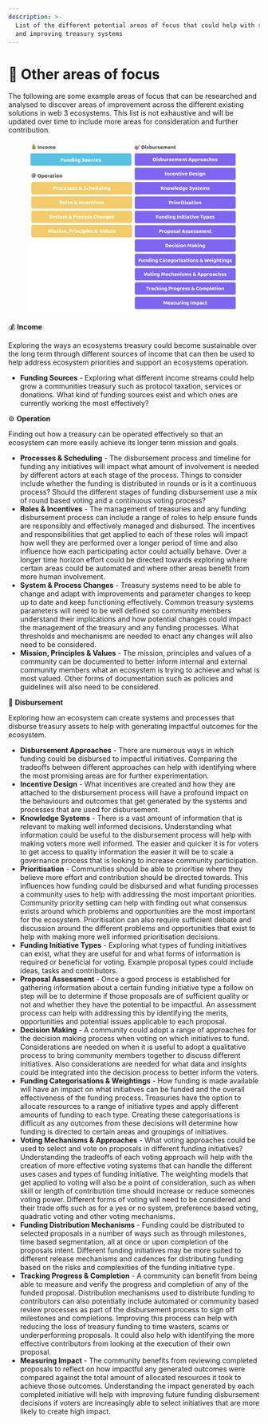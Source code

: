 ```yaml
---
description: >-
  List of the different potential areas of focus that could help with supporting
  and improving treasury systems
---
```


# 📗 Other areas of focus

The following are some example areas of focus that can be researched and analysed to discover areas of improvement across the different existing solutions in web 3 ecosystems. This list is not exhaustive and will be updated over time to include more areas for consideration and further contribution.

<figure><img src="../.gitbook/assets/treasury-focus-areas.jpg" alt=""><figcaption></figcaption></figure>



💰 **Income**

Exploring the ways an ecosystems treasury could become sustainable over the long term through different sources of income that can then be used to help address ecosystem priorities and support an ecosystems operation.

* **Funding Sources** - Exploring what different income streams could help grow a communities treasury such as protocol taxation, services or donations. What kind of funding sources exist and which ones are currently working the most effectively?



⚙️ **Operation**

Finding out how a treasury can be operated effectively so that an ecosystem can more easily achieve its longer term mission and goals.

* **Processes & Scheduling** - The disbursement process and timeline for funding any initiatives will impact what amount of involvement is needed by different actors at each stage of the process. Things to consider include whether the funding is distributed in rounds or is it a continuous process? Should the different stages of funding disbursement use a mix of round based voting and a continuous voting process?
* **Roles & Incentives** - The management of treasuries and any funding disbursement process can include a range of roles to help ensure funds are responsibly and effectively managed and disbursed. The incentives and responsibilities that get applied to each of these roles will impact how well they are performed over a longer period of time and also influence how each participating actor could actually behave. Over a longer time horizon effort could be directed towards exploring where certain areas could be automated and where other areas benefit from more human involvement.
* **System & Process Changes** - Treasury systems need to be able to change and adapt with improvements and parameter changes to keep up to date and keep functioning effectively. Common treasury systems parameters will need to be well defined so community members understand their implications and how potential changes could impact the management of the treasury and any funding processes. What thresholds and mechanisms are needed to enact any changes will also need to be considered.
* **Mission, Principles & Values** - The mission, principles and values of a community can be documented to better inform internal and external community members what an ecosystem is trying to achieve and what is most valued. Other forms of documentation such as policies and guidelines will also need to be considered.



🎯 **Disbursement**

Exploring how an ecosystem can create systems and processes that disburse treasury assets to help with generating impactful outcomes for the ecosystem.

* **Disbursement Approaches** - There are numerous ways in which funding could be disbursed to impactful initiatives. Comparing the tradeoffs between different approaches can help with identifying where the most promising areas are for further experimentation.
* **Incentive Design** - What incentives are created and how they are attached to the disbursement process will have a profound impact on the behaviours and outcomes that get generated by the systems and processes that are used for disbursement.
* **Knowledge Systems** - There is a vast amount of information that is relevant to making well informed decisions. Understanding what information could be useful to the disbursement process will help with making voters more well informed. The easier and quicker it is for voters to get access to quality information the easier it will be to scale a governance process that is looking to increase community participation.
* **Prioritisation** - Communities should be able to prioritise where they believe more effort and contribution should be directed towards. This influences how funding could be disbursed and what funding processes a community uses to help with addressing the most important priorities. Community priority setting can help with finding out what consensus exists around which problems and opportunities are the most important for the ecosystem. Prioritisation can also require sufficient debate and discussion around the different problems and opportunities that exist to help with making more well informed prioritisation decisions.
* **Funding Initiative Types** - Exploring what types of funding initiatives can exist, what they are useful for and what forms of information is required or beneficial for voting. Example proposal types could include ideas, tasks and contributors.
* **Proposal Assessment** - Once a good process is established for gathering information about a certain funding initiative type a follow on step will be to determine if those proposals are of sufficient quality or not and whether they have the potential to be impactful. An assessment process can help with addressing this by identifying the merits, opportunities and potential issues applicable to each proposal.
* **Decision Making** - A community could adopt a range of approaches for the decision making process when voting on which initiatives to fund. Considerations are needed on when it is useful to adopt a qualitative process to bring community members together to discuss different initiatives. Also considerations are needed for what data and insights could be integrated into the decision process to better inform the voters.
* **Funding Categorisations & Weightings** - How funding is made available will have an impact on what initiatives can be funded and the overall effectiveness of the funding process. Treasuries have the option to allocate resources to a range of initiative types and apply different amounts of funding to each type. Creating these categorisations is difficult as any outcomes from these decisions will determine how funding is directed to certain areas and groupings of initiatives.
* **Voting Mechanisms & Approaches** - What voting approaches could be used to select and vote on proposals in different funding initiatives? Understanding the tradeoffs of each voting approach will help with the creation of more effective voting systems that can handle the different uses cases and types of funding initiative. The weighting models that get applied to voting will also be a point of consideration, such as when skill or length of contribution time should increase or reduce someones voting power. Different forms of voting will need to be considered and their trade offs such as for a yes or no system, preference based voting, quadratic voting and other voting mechanisms.
* **Funding Distribution Mechanisms** - Funding could be distributed to selected proposals in a number of ways such as through milestones, time based segmentation, all at once or upon completion of the proposals intent. Different funding initiatives may be more suited to different release mechanisms and cadences for distributing funding based on the risks and complexities of the funding initiative type.
* **Tracking Progress & Completion** - A community can benefit from being able to measure and verify the progress and completion of any of the funded proposal. Distribution mechanisms used to distribute funding to contributors can also potentially include automated or community based review processes as part of the disbursement process to sign off milestones and completions. Improving this process can help with reducing the loss of treasury funding to time wasters, scams or underperforming proposals. It could also help with identifying the more effective contributors from looking at the execution of their own proposal.
* **Measuring Impact** - The community benefits from reviewing completed proposals to reflect on how impactful any generated outcomes were compared against the total amount of allocated resources it took to achieve those outcomes. Understanding the impact generated by each completed initiative will help with improving future funding disbursement decisions if voters are increasingly able to select initiatives that are more likely to create high impact.
